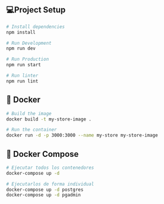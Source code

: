 ## 💻Project Setup

```sh
# Install dependencies
npm install

# Run Development
npm run dev

# Run Production
npm run start

# Run linter
npm run lint
```

## 🐳 Docker

```sh
# Build the image
docker build -t my-store-image .

# Run the container
docker run -d -p 3000:3000 --name my-store my-store-image
```

## 🐳 Docker Compose

```sh
# Ejecutar todos los contenedores
docker-compose up -d

# Ejecutarlos de forma individual
docker-compose up -d postgres
docker-compose up -d pgadmin
```
